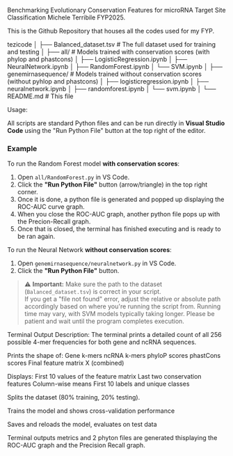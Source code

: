 Benchmarking Evolutionary Conservation Features for microRNA Target Site Classification
Michele Terribile FYP2025.

This is the Github Repository that houses all the codes used for my FYP.

tezicode
│
├── Balanced_dataset.tsv               # The full dataset used for training and testing
│
├── all/                               # Models trained with conservation scores (with phylop and phastcons)
│   ├── LogisticRegression.ipynb
│   ├── NeuralNetwork.ipynb
│   ├── RandomForest.ipynb
│   └── SVM.ipynb
│
├── genemirnasequence/                 # Models trained without conservation scores (without pyhlop and phastcons)
│   ├── logisticregression.ipynb
│   ├── neuralnetwork.ipynb
│   ├── randomforest.ipynb
│   └── svm.ipynb
│
└── README.md                          # This file

Usage:

All scripts are standard Python files and can be run directly in **Visual Studio Code** using the "Run Python File" button at the top right of the editor.

### Example

To run the Random Forest model **with conservation scores**:

1. Open `all/RandomForest.py` in VS Code.
2. Click the **"Run Python File"** button (arrow/triangle) in the top right corner.
3. Once it is done, a python file is generated and popped up displaying the ROC-AUC curve graph.
4. When you close the ROC-AUC graph, another python file pops up with the Precion-Recall graph.
5. Once that is closed, the terminal has finished executing and is ready to be ran again.

To run the Neural Network **without conservation scores**:

1. Open `genemirnasequence/neuralnetwork.py` in VS Code.
2. Click the **"Run Python File"** button.

> ⚠️ **Important:** Make sure the path to the dataset (`Balanced_dataset.tsv`) is correct in your script.  
> If you get a "file not found" error, adjust the relative or absolute path accordingly based on where you're running the script from.
> Running time may vary, with SVM models typically taking longer. Please be patient and wait until the program completes execution.

Terminal Output Description:
The terminal prints a detailed count of all 256 possible 4-mer frequencies for both gene and ncRNA sequences.

Prints the shape of:
Gene k-mers
ncRNA k-mers
phyloP scores
phastCons scores
Final feature matrix X (combined)

Displays:
First 10 values of the feature matrix
Last two conservation features
Column-wise means
First 10 labels and unique classes

Splits the dataset (80% training, 20% testing).

Trains the model and shows cross-validation performance

Saves and reloads the model, evaluates on test data

Terminal outputs metrics and 2 phyton files are generated thisplaying the ROC-AUC graph and the Precision Recall graph.
